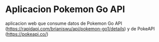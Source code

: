 # Aplicacion Pokemon Go API

aplicacion web que consume datos de Pokemon Go API (https://rapidapi.com/brianiswu/api/pokemon-go1/details) y de PokeAPI (https://pokeapi.co/)